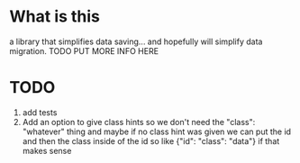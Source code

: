 # What is this
a library that simplifies data saving...
and hopefully will simplify data migration.
TODO PUT MORE INFO HERE

# TODO
1. add tests
2. Add an option to give class hints so we don't need the "class": "whatever" thing and maybe if no class hint was given we can put the id and then the class inside of the id so like {"id": "class": "data"} if that makes sense